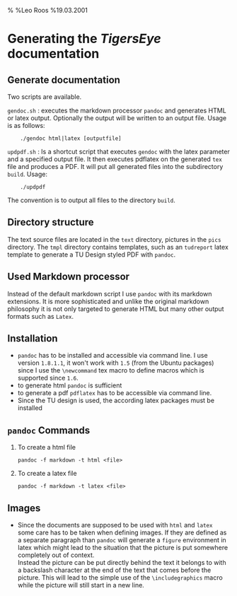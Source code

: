 %
%Leo Roos
%19.03.2001

# Generating the *TigersEye* documentation

## Generate documentation
Two scripts are available.

`gendoc.sh`
:   executes the markdown processor `pandoc` and generates HTML or latex output.
    Optionally the output will be written to an output file. Usage is as follows:
    
        ./gendoc html|latex [outputfile]
        
`updpdf.sh`
:   Is a shortcut script that executes `gendoc` with the latex parameter and a specified output file.
    It then executes pdflatex on the generated `tex` file and produces a PDF.
    It will put all generated files into the subdirectory `build`. Usage:
    
        ./updpdf
    
The convention is to output all files to the directory `build`.

## Directory structure

The text source files are located in the `text` directory, pictures in the `pics` directory.
The `tmpl` directory contains templates, such as an `tudreport` latex template to generate 
a TU Design styled PDF with `pandoc`.

## Used Markdown processor

Instead of the default markdown script I use `pandoc` with its markdown extensions.
It is more sophisticated and unlike the original markdown philosophy it is not only targeted
to generate HTML but many other output formats such as `Latex`.

## Installation
*   `pandoc` has to be installed and accessible via command line.
    I use version `1.8.1.1`, it won't work with `1.5` (from the
    Ubuntu packages) since I use the `\newcommand` tex macro to
    define macros which is supported since `1.6`.
*   to generate html `pandoc` is sufficient
*   to generate a pdf `pdflatex` has to be accessible via command line.
*   Since the TU design is used, the according latex packages must be
    installed

## `pandoc` Commands 
1.  To create a html file

        pandoc -f markdown -t html <file>
        
2.  To create a latex file

        pandoc -f markdown -t latex <file>

## Images
*   Since the documents are supposed to be used with `html` and `latex`
    some care has to be taken when defining images. If they are defined
    as a separate paragraph than `pandoc` will generate a `figure` environment
    in latex which might lead to the situation that the picture is put somewhere
    completely out of context.\
    Instead the picture can be put directly behind the text it belongs to with 
    a backslash character at the end of the text that comes before the picture.
    This will lead to the simple use of the `\includegraphics` macro
    while the picture will still start in a new line.
